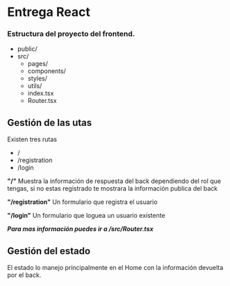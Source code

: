 
# Entrega React

### Estructura del proyecto del frontend.
- public/
- src/
  - pages/
  - components/
  - styles/
  - utils/
  - index.tsx
  - Router.tsx

## Gestión de las utas

Existen tres rutas 
- /
- /registration
- /login

<strong>"/"</strong>
Muestra la información de respuesta del back dependiendo del rol que tengas, si no estas registrado te mostrara la información publica del back

<strong>"/registration"</strong>
Un formulario que registra el usuario

<strong>"/login"</strong>
Un formulario que loguea un usuario existente

<strong>*Para mas información puedes ir a /src/Router.tsx*</strong>

## Gestión del estado

El estado lo manejo principalmente en el Home con la información devuelta por el back.
